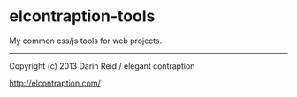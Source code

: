 # elcontraption-tools

My common css/js tools for web projects.

* * *
Copyright (c) 2013 Darin Reid / elegant contraption

http://elcontraption.com/